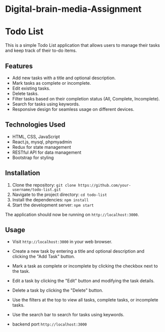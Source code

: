 # Digital-brain-media-Assignment

# Todo List

This is a simple Todo List application that allows users to manage their tasks and keep track of their to-do items.

## Features

- Add new tasks with a title and optional description.
- Mark tasks as complete or incomplete.
- Edit existing tasks.
- Delete tasks.
- Filter tasks based on their completion status (All, Complete, Incomplete).
- Search for tasks using keywords.
- Responsive design for seamless usage on different devices.

## Technologies Used

- HTML, CSS, JavaScript
- React.js, mysql, phpmyadmin
- Redux for state management
- RESTful API for data management
- Bootstrap for styling

## Installation

1. Clone the repository: `git clone https://github.com/your-username/todo-list.git`
2. Navigate to the project directory: `cd todo-list`
3. Install the dependencies: `npm install`
4. Start the development server: `npm start`

The application should now be running on `http://localhost:3000`.

## Usage

- Visit `http://localhost:3000` in your web browser.
- Create a new task by entering a title and optional description and clicking the "Add Task" button.
- Mark a task as complete or incomplete by clicking the checkbox next to the task.
- Edit a task by clicking the "Edit" button and modifying the task details.
- Delete a task by clicking the "Delete" button.
- Use the filters at the top to view all tasks, complete tasks, or incomplete tasks.
- Use the search bar to search for tasks using keywords.

- backend port `http://localhost:3000`

